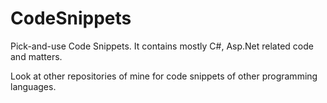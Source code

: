 # CodeSnippets
Pick-and-use Code Snippets.
It contains mostly C#, Asp.Net related code and matters.

Look at other repositories of mine for code snippets of other programming languages.
